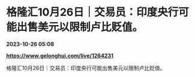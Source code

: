 # 格隆汇10月26日｜交易员：印度央行可能出售美元以限制卢比贬值。

**2023-10-26 05:08**

**https://www.gelonghui.com/live/1264231**

格隆汇10月26日｜交易员：印度央行可能出售美元以限制卢比贬值。